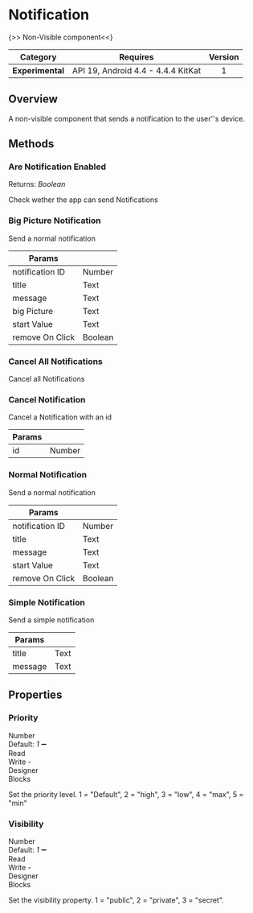 # Notification

{>> Non-Visible component<<}

| Category | Requires | Version |
|:--------:|:-------:|:--------:|
|**Experimental**|<span class="chip chip-any">API 19, Android 4.4 - 4.4.4 KitKat</span>|<span class="chip chip-number">1</span>|

## Overview

A non-visible component that sends a notification to the user''s device.

## Methods

### Are Notification Enabled

<span class="chip chip-boolean">Returns: <i>Boolean</i></span>

Check wether the app can send Notifications

<div class="block" ai2-block="method" not-rendered="true" value="%7B%22componentName%22:%20%22Notification%22,%20%22name%22:%20%22Are%20Notification%20Enabled%22,%20%22output%22:%20true,%20%22param%22:%20%5B%5D%7D"></div>

### Big Picture Notification

Send a normal notification

<div class="block" ai2-block="method" not-rendered="true" value="%7B%22componentName%22:%20%22Notification%22,%20%22name%22:%20%22Big%20Picture%20Notification%22,%20%22output%22:%20false,%20%22param%22:%20%5B%22notification%20ID%22,%20%22title%22,%20%22message%22,%20%22big%20Picture%22,%20%22start%20Value%22,%20%22remove%20On%20Click%22%5D%7D"></div>

| Params | []() |
|--------|------|
|notification ID|<span class="chip chip-number">Number</span>|
|title|<span class="chip chip-text">Text</span>|
|message|<span class="chip chip-text">Text</span>|
|big Picture|<span class="chip chip-text">Text</span>|
|start Value|<span class="chip chip-text">Text</span>|
|remove On Click|<span class="chip chip-boolean">Boolean</span>|

### Cancel All Notifications

Cancel all Notifications

<div class="block" ai2-block="method" not-rendered="true" value="%7B%22componentName%22:%20%22Notification%22,%20%22name%22:%20%22Cancel%20All%20Notifications%22,%20%22output%22:%20false,%20%22param%22:%20%5B%5D%7D"></div>

### Cancel Notification

Cancel a Notification with an id

<div class="block" ai2-block="method" not-rendered="true" value="%7B%22componentName%22:%20%22Notification%22,%20%22name%22:%20%22Cancel%20Notification%22,%20%22output%22:%20false,%20%22param%22:%20%5B%22id%22%5D%7D"></div>

| Params | []() |
|--------|------|
|id|<span class="chip chip-number">Number</span>|

### Normal Notification

Send a normal notification

<div class="block" ai2-block="method" not-rendered="true" value="%7B%22componentName%22:%20%22Notification%22,%20%22name%22:%20%22Normal%20Notification%22,%20%22output%22:%20false,%20%22param%22:%20%5B%22notification%20ID%22,%20%22title%22,%20%22message%22,%20%22start%20Value%22,%20%22remove%20On%20Click%22%5D%7D"></div>

| Params | []() |
|--------|------|
|notification ID|<span class="chip chip-number">Number</span>|
|title|<span class="chip chip-text">Text</span>|
|message|<span class="chip chip-text">Text</span>|
|start Value|<span class="chip chip-text">Text</span>|
|remove On Click|<span class="chip chip-boolean">Boolean</span>|

### Simple Notification

Send a simple notification

<div class="block" ai2-block="method" not-rendered="true" value="%7B%22componentName%22:%20%22Notification%22,%20%22name%22:%20%22Simple%20Notification%22,%20%22output%22:%20false,%20%22param%22:%20%5B%22title%22,%20%22message%22%5D%7D"></div>

| Params | []() |
|--------|------|
|title|<span class="chip chip-text">Text</span>|
|message|<span class="chip chip-text">Text</span>|

## Properties

### Priority

<span style="user-select: none; white-space:pre-wrap;"><span class="chip chip-number">Number</span> <span class="chip chip-number">Default: <i>1</i></span> :heavy_minus_sign: <span class="chip chip-rw">Read</span> <span class="chip chip-rw">Write</span>  - <span class="chip chip-bd">Designer</span> <span class="chip chip-bd">Blocks</span></span>

Set the priority level. 1 = "Default", 2 = "high", 3 = "low", 4 = "max", 5 = "min"

<div class="block" ai2-block="property" not-rendered="true" value="%7B%22componentName%22:%20%22Notification%22,%20%22name%22:%20%22Priority%22,%20%22getter%22:%20true%7D"></div>
<div class="block" ai2-block="property" not-rendered="true" value="%7B%22componentName%22:%20%22Notification%22,%20%22name%22:%20%22Priority%22,%20%22getter%22:%20false%7D"></div>

### Visibility

<span style="user-select: none; white-space:pre-wrap;"><span class="chip chip-number">Number</span> <span class="chip chip-number">Default: <i>1</i></span> :heavy_minus_sign: <span class="chip chip-rw">Read</span> <span class="chip chip-rw">Write</span>  - <span class="chip chip-bd">Designer</span> <span class="chip chip-bd">Blocks</span></span>

Set the visibility property. 1 = "public", 2 = "private", 3 = "secret".

<div class="block" ai2-block="property" not-rendered="true" value="%7B%22componentName%22:%20%22Notification%22,%20%22name%22:%20%22Visibility%22,%20%22getter%22:%20true%7D"></div>
<div class="block" ai2-block="property" not-rendered="true" value="%7B%22componentName%22:%20%22Notification%22,%20%22name%22:%20%22Visibility%22,%20%22getter%22:%20false%7D"></div>
